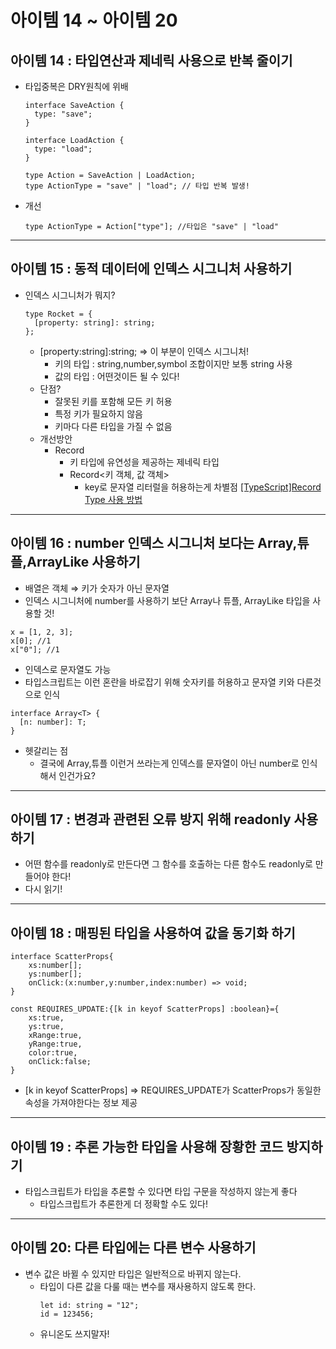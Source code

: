 # 아이템 14 ~ 아이템 20

## 아이템 14 : 타입연산과 제네릭 사용으로 반복 줄이기

- 타입중복은 DRY원칙에 위배

  ```tsx
  interface SaveAction {
    type: "save";
  }

  interface LoadAction {
    type: "load";
  }

  type Action = SaveAction | LoadAction;
  type ActionType = "save" | "load"; // 타입 반복 발생!
  ```

- 개선
  ```tsx
  type ActionType = Action["type"]; //타입은 "save" | "load"
  ```

---

## 아이템 15 : 동적 데이터에 인덱스 시그니처 사용하기

- 인덱스 시그니처가 뭐지?
  ```tsx
  type Rocket = {
    [property: string]: string;
  };
  ```
  - [property:string]:string; ⇒ 이 부분이 인덱스 시그니처!
    - 키의 타입 : string,number,symbol 조합이지만 보통 string 사용
    - 값의 타입 : 어떤것이든 될 수 있다!
  - 단점?
    - 잘못된 키를 포함해 모든 키 허용
    - 특정 키가 필요하지 않음
    - 키마다 다른 타입을 가질 수 없음
  - 개선방안
    - Record
      - 키 타입에 유연성을 제공하는 제네릭 타입
      - Record<키 객체, 값 객체>
        - key로 문자열 리터럴을 허용하는게 차별점
        [[TypeScript]Record Type 사용 방법](https://developer-talk.tistory.com/296)

---

## 아이템 16 : number 인덱스 시그니처 보다는 Array,튜플,ArrayLike 사용하기

- 배열은 객체 ⇒ 키가 숫자가 아닌 문자열
- 인덱스 시그니처에 number를 사용하기 보단 Array나 튜플, ArrayLike 타입을 사용할 것!

```tsx
x = [1, 2, 3];
x[0]; //1
x["0"]; //1
```

- 인덱스로 문자열도 가능
- 타입스크립트는 이런 혼란을 바로잡기 위해 숫자키를 허용하고 문자열 키와 다른것으로 인식

```tsx
interface Array<T> {
  [n: number]: T;
}
```

- 헷갈리는 점
  - 결국에 Array,튜플 이런거 쓰라는게 인덱스를 문자열이 아닌 number로 인식해서 인건가요?

---

## 아이템 17 : 변경과 관련된 오류 방지 위해 readonly 사용하기

- 어떤 함수를 readonly로 만든다면 그 함수를 호출하는 다른 함수도 readonly로 만들어야 한다!
- 다시 읽기!

---

## 아이템 18 : 매핑된 타입을 사용하여 값을 동기화 하기

```tsx
interface ScatterProps{
	xs:number[];
	ys:number[];
	onClick:(x:number,y:number,index:number) => void;
}

const REQUIRES_UPDATE:{[k in keyof ScatterProps] :boolean}={
	xs:true,
	ys:true,
	xRange:true,
	yRange:true,
	color:true,
	onClick:false;
}

```

- [k in keyof ScatterProps] ⇒ REQUIRES_UPDATE가 ScatterProps가 동일한 속성을 가져야한다는 정보 제공

---

## 아이템 19 : 추론 가능한 타입을 사용해 장황한 코드 방지하기

- 타입스크립트가 타입을 추론할 수 있다면 타입 구문을 작성하지 않는게 좋다
  - 타입스크립트가 추론한게 더 정확할 수도 있다!

---

## 아이템 20: 다른 타입에는 다른 변수 사용하기

- 변수 값은 바뀔 수 있지만 타입은 일반적으로 바뀌지 않는다.
  - 타입이 다른 값을 다룰 때는 변수를 재사용하지 않도록 한다.
    ```tsx
    let id: string = "12";
    id = 123456;
    ```
  - 유니온도 쓰지말자!
